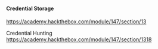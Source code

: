 #### Credential Storage
https://academy.hackthebox.com/module/147/section/13

Credential Hunting
https://academy.hackthebox.com/module/147/section/1318